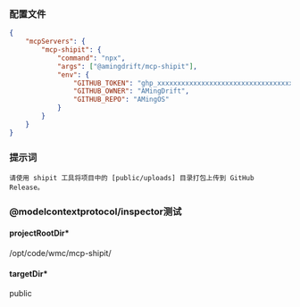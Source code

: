 ### 配置文件

```json
{
    "mcpServers": {
        "mcp-shipit": {
            "command": "npx",
            "args": ["@amingdrift/mcp-shipit"],
            "env": {
                "GITHUB_TOKEN": "ghp_xxxxxxxxxxxxxxxxxxxxxxxxxxxxxxxxxxxx",
                "GITHUB_OWNER": "AMingDrift",
                "GITHUB_REPO": "AMingOS"
            }
        }
    }
}
```

### 提示词

```
请使用 shipit 工具将项目中的 [public/uploads] 目录打包上传到 GitHub Release。
```

### @modelcontextprotocol/inspector测试

#### projectRootDir\*

/opt/code/wmc/mcp-shipit/

#### targetDir\*

public

